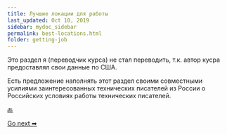 ```yaml
---
title: Лучшие локации для работы
last_updated: Oct 10, 2019
sidebar: mydoc_sidebar
permalink: best-locations.html
folder: getting-job
---
```


Это раздел я (переводчик курса) не стал переводить, т.к. автор кусра предоставлял свои данные по США.

Есть предложение наполнять этот раздел своими совместными усилиями заинтересованных технических писателей из России о Российских условиях работы технических писателей.

[🔙](how-much-code-to-know.html)

[Go next ➡](about-ninth-module.html)
